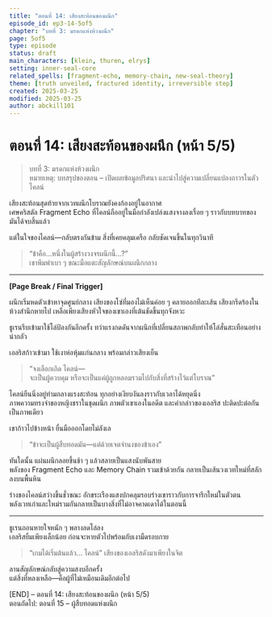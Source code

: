 ```yaml
---
title: "ตอนที่ 14: เสียงสะท้อนของผนึก"
episode_id: ep3-14-5of5
chapter: "บทที่ 3: มรดกแห่งห้วงผนึก"
page: 5of5
type: episode
status: draft
main_characters: [klein, thuren, elrys]
setting: inner-seal-core
related_spells: [fragment-echo, memory-chain, new-seal-theory]
theme: [truth unveiled, fractured identity, irreversible step]
created: 2025-03-25
modified: 2025-03-25
author: abckill101
---
```

# ตอนที่ 14: เสียงสะท้อนของผนึก (หน้า 5/5)

> บทที่ 3: มรดกแห่งห้วงผนึก\
> หมายเหตุ: บทสรุปของตอน – เปิดเผยข้อมูลปริศนา และนำไปสู่ความเปลี่ยนแปลงถาวรในตัวไคลน์

เสียงสะท้อนสุดท้ายจากเวทผนึกโบราณยังคงก้องอยู่ในอากาศ  
เศษคริสตัล Fragment Echo ที่ไคลน์ถืออยู่ในมือกำลังเปล่งแสงจางลงเรื่อย ๆ ราวกับบทบาทของมันได้จบสิ้นแล้ว

แต่ในใจของไคลน์—กลับตรงกันข้าม สิ่งที่เคยคลุมเครือ กลับชัดเจนขึ้นในทุกวินาที  

> “ข้าคือ...หนึ่งในผู้สร้างวงจรผนึกนี้...?”  
> เขาพึมพำเบา ๆ ขณะมือแตะสัญลักษณ์บนผนึกกลาง  

---

**[Page Break / Final Trigger]**

ผนึกเริ่มหดตัวเข้าหาจุดศูนย์กลาง เสียงของโซ่ที่มองไม่เห็นค่อย ๆ คลายออกทีละเส้น เสียงกรีดร้องในห้วงสำนึกหายไป เหลือเพียงเสียงหัวใจของเขาเองที่เต้นชัดขึ้นทุกจังหวะ  

ธูเรนรีบเข้ามาใช้โล่ป้องกันอีกครั้ง ทว่าแรงกดดันจากผนึกที่เปลี่ยนสภาพกลับทำให้โล่สั่นสะเทือนอย่างน่ากลัว  

เอลริสก้าวเข้ามา ใช้เงาห่อหุ้มแก่นกลาง พร้อมกล่าวเสียงเย็น

> “จงเลือกเถิด ไคลน์—  
> จะเป็นผู้ควบคุม หรือจะเป็นแค่ผู้ถูกหลอมรวมไปกับสิ่งที่สร้างไว้แต่โบราณ”

ไคลน์ยืนนิ่งอยู่ท่ามกลางแรงสะท้อน ทุกอย่างเงียบงันลงราวกับเวลาได้หยุดนิ่ง  
ภาพความทรงจำของหญิงชราในชุดผนึก ภาพตัวเขาเองในอดีต และคำกล่าวของเอลริส ปะติดปะต่อกันเป็นภาพเดียว

เขาก้าวไปข้างหน้า ยื่นมือออกโดยไม่ลังเล

> “ข้าจะเป็นผู้สืบทอดมัน—แต่ด้วยเจตจำนงของข้าเอง”

ทันใดนั้น แผ่นผนึกลอยขึ้นช้า ๆ แล้วสลายเป็นแสงนับพันสาย  
พลังของ Fragment Echo และ Memory Chain รวมเข้าด้วยกัน กลายเป็นเส้นวงเวทใหม่ที่สลักลงบนพื้นหิน

ร่างของไคลน์สว่างขึ้นชั่วขณะ อักขระเรืองแสงปกคลุมรอบร่างเขาราวกับการจารึกใหม่ในตัวตน  
พลังเวทเก่าและใหม่รวมกันกลายเป็นบางสิ่งที่ไม่อาจคาดเดาได้ในตอนนี้

---

ธูเรนถอนหายใจหนัก ๆ พลางลดโล่ลง  
เอลริสยิ้มเพียงเล็กน้อย ก่อนจะหายตัวไปพร้อมกับเงามืดรอบกาย

> “เกมได้เริ่มต้นแล้ว... ไคลน์” เสียงของเอลริสดังมาเพียงในจิต  

ลานสัญลักษณ์กลับสู่ความสงบอีกครั้ง  
แต่สิ่งที่หลงเหลือ—คือผู้ที่ไม่เหมือนเดิมอีกต่อไป

[END] – ตอนที่ 14: เสียงสะท้อนของผนึก (หน้า 5/5)  
ตอนถัดไป: ตอนที่ 15 – ผู้สืบทอดแห่งผนึก
